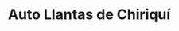 ---
title: "Auto Llantas de Chiriquí"
url: /david-sur/auto-llantas-de-chiriqui/
shop: neumáticos
---